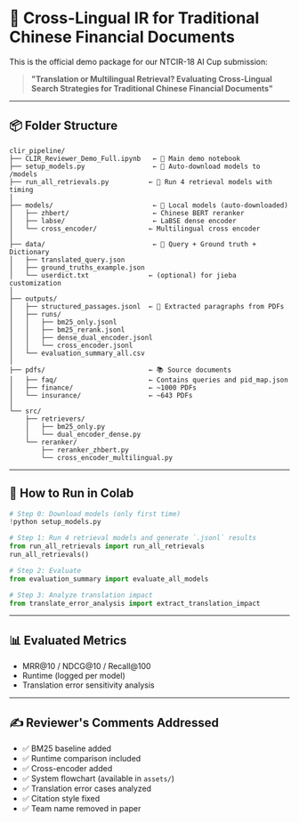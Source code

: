 
# 📘 Cross-Lingual IR for Traditional Chinese Financial Documents

This is the official demo package for our NTCIR-18 AI Cup submission:

> **"Translation or Multilingual Retrieval? Evaluating Cross-Lingual Search Strategies for Traditional Chinese Financial Documents"**

---

## 📦 Folder Structure

```
clir_pipeline/
├── CLIR_Reviewer_Demo_Full.ipynb   ← 📘 Main demo notebook
├── setup_models.py                 ← 🔧 Auto-download models to /models
├── run_all_retrievals.py          ← 🔁 Run 4 retrieval models with timing
│
├── models/                         ← 🧠 Local models (auto-downloaded)
│   ├── zhbert/                     ← Chinese BERT reranker
│   ├── labse/                      ← LaBSE dense encoder
│   └── cross_encoder/             ← Multilingual cross encoder
│
├── data/                           ← 📂 Query + Ground truth + Dictionary
│   ├── translated_query.json
│   ├── ground_truths_example.json
│   └── userdict.txt               ← (optional) for jieba customization
│
├── outputs/
│   ├── structured_passages.jsonl  ← 📄 Extracted paragraphs from PDFs
│   ├── runs/
│   │   ├── bm25_only.jsonl
│   │   ├── bm25_rerank.jsonl
│   │   ├── dense_dual_encoder.jsonl
│   │   └── cross_encoder.jsonl
│   └── evaluation_summary_all.csv
│
├── pdfs/                          ← 📚 Source documents
│   ├── faq/                       ← Contains queries and pid_map.json
│   ├── finance/                   ← ~1000 PDFs
│   └── insurance/                 ← ~643 PDFs
│
└── src/
    ├── retrievers/
    │   ├── bm25_only.py
    │   └── dual_encoder_dense.py
    └── reranker/
        ├── reranker_zhbert.py
        └── cross_encoder_multilingual.py
```

---

## 🚀 How to Run in Colab

```python
# Step 0: Download models (only first time)
!python setup_models.py

# Step 1: Run 4 retrieval models and generate `.jsonl` results
from run_all_retrievals import run_all_retrievals
run_all_retrievals()

# Step 2: Evaluate
from evaluation_summary import evaluate_all_models

# Step 3: Analyze translation impact
from translate_error_analysis import extract_translation_impact
```

---

## 📊 Evaluated Metrics

- MRR@10 / NDCG@10 / Recall@100
- Runtime (logged per model)
- Translation error sensitivity analysis

---

## ✍️ Reviewer's Comments Addressed

- ✅ BM25 baseline added
- ✅ Runtime comparison included
- ✅ Cross-encoder added
- ✅ System flowchart (available in `assets/`)
- ✅ Translation error cases analyzed
- ✅ Citation style fixed
- ✅ Team name removed in paper

